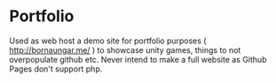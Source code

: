 # Portfolio

Used as web host a demo site for portfolio purposes ( http://bornaungar.me/ ) to showcase unity games, things to not overpopulate github etc. Never intend to make a full website as Github Pages don't support php.
